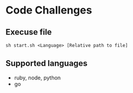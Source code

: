 # Code Challenges

## Execuse file
```
sh start.sh <Language> [Relative path to file]
```

## Supported languages
- ruby, node, python
- go
